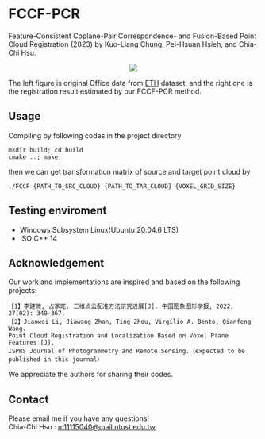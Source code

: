 # FCCF-PCR
Feature-Consistent Coplane-Pair Correspondence- and Fusion-Based Point Cloud Registration (2023) by  Kuo-Liang Chung, Pei-Hsuan Hsieh, and Chia-Chi Hsu.  

<div align=center>
<img src="https://github.com/chris281293/FCCF-PCR/blob/main/Fig/office_result.png">
</div>

The left figure is original Office data from [ETH](https://projects.asl.ethz.ch/datasets/doku.php?id=laserregistration:laserregistration) dataset, and the right one is the registration result estimated by our FCCF-PCR method.
## Usage
Compiling by following codes in the project directory
```
mkdir build; cd build
cmake ..; make;
```
then we can get transformation matrix of source and target point cloud by
```
./FCCF {PATH_TO_SRC_CLOUD} {PATH_TO_TAR_CLOUD} {VOXEL_GRID_SIZE}
```
## Testing enviroment
* Windows Subsystem Linux(Ubuntu 20.04.6 LTS)
* ISO C++ 14

## Acknowledgement
Our work and implementations are inspired and based on the following projects: 
```
【1】李建微, 占家旺. 三维点云配准方法研究进展[J]. 中国图象图形学报, 2022, 27(02): 349-367. 
【2】Jianwei Li, Jiawang Zhan, Ting Zhou, Virgílio A. Bento, Qianfeng Wang. 
Point Cloud Registration and Localization Based on Voxel Plane Features [J]. 
ISPRS Journal of Photogrammetry and Remote Sensing.（expected to be published in this journal）
```
We appreciate the authors for sharing their codes.
## Contact
Please email me if you have any questions!  
Chia-Chi Hsu : m11115040@mail.ntust.edu.tw
